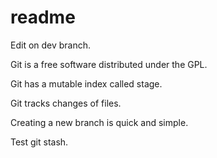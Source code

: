 # readme

Edit on dev branch.

Git is a free software distributed under the GPL.

Git has a mutable index called stage.

Git tracks changes of files.

Creating a new branch is quick and simple.

Test git stash. 

